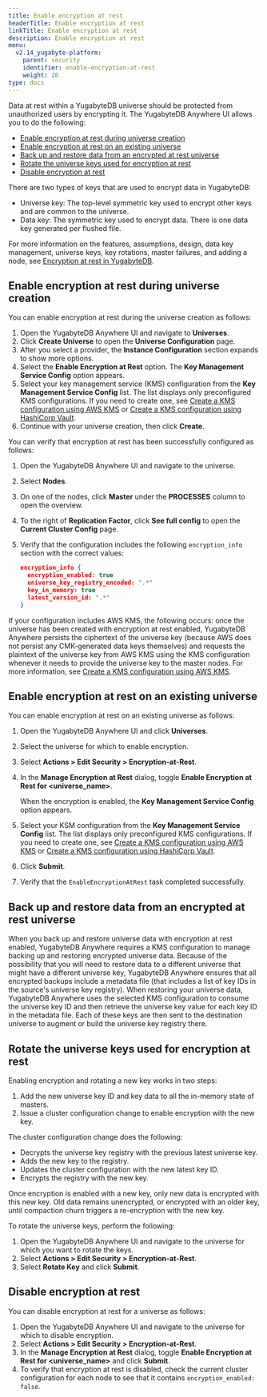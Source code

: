 ```yaml
---
title: Enable encryption at rest
headerTitle: Enable encryption at rest
linkTitle: Enable encryption at rest
description: Enable encryption at rest
menu:
  v2.14_yugabyte-platform:
    parent: security
    identifier: enable-encryption-at-rest
    weight: 28
type: docs
---
```


Data at rest within a YugabyteDB universe should be protected from unauthorized users by encrypting it. The YugabyteDB Anywhere UI allows you to do the following:

 <!-- no toc -->

- [Enable encryption at rest during universe creation](#enable-encryption-at-rest-during-universe-creation)
- [Enable encryption at rest on an existing universe](#enable-encryption-at-rest-on-an-existing-universe)
- [Back up and restore data from an encrypted at rest universe](#back-up-and-restore-data-from-an-encrypted-at-rest-universe)
- [Rotate the universe keys used for encryption at rest](#rotate-the-universe-keys-used-for-encryption-at-rest)
- [Disable encryption at rest](#disable-encryption-at-rest)

There are two types of keys that are used to encrypt data in YugabyteDB:

- Universe key: The top-level symmetric key used to encrypt other keys and are common to the universe.
- Data key: The symmetric key used to encrypt data. There is one data key generated per flushed file.

For more information on the features, assumptions, design, data key management, universe keys, key rotations, master failures, and adding a node, see [Encryption at rest in YugabyteDB](https://github.com/yugabyte/yugabyte-db/blob/master/architecture/design/docdb-encryption-at-rest.md).

## Enable encryption at rest during universe creation

You can enable encryption at rest during the universe creation as follows:

1. Open the YugabyteDB Anywhere UI and navigate to **Universes**.
2. Click **Create Universe** to open the **Universe Configuration** page.
3. After you select a provider, the **Instance Configuration** section expands to show more options.
4. Select the **Enable Encryption at Rest** option. The **Key Management Service Config** option appears.
5. Select your key management service (KMS) configuration from the **Key Management Service Config** list. The list displays only preconfigured KMS configurations. If you need to create one, see [Create a KMS configuration using AWS KMS](../create-kms-config/aws-kms/) or [Create a KMS configuration using HashiCorp Vault](../create-kms-config/hashicorp-kms/).
6. Continue with your universe creation, then click **Create**.

You can verify that encryption at rest has been successfully configured as follows:

1. Open the YugabyteDB Anywhere UI and navigate to the universe.
2. Select **Nodes**.
3. On one of the nodes, click **Master** under the **PROCESSES** column to open the overview.
4. To the right of **Replication Factor**, click **See full config** to open the **Current Cluster Config** page.
5. Verify that the configuration includes the following `encryption_info` section with the correct values:

    ```json
    encryption_info {
      encryption_enabled: true
      universe_key_registry_encoded: ".*"
      key_in_memory: true
      latest_version_id: ".*"
    }
    ```

If your configuration includes AWS KMS, the following occurs: once the universe has been created with encryption at rest enabled, YugabyteDB Anywhere persists the ciphertext of the universe key (because AWS does not persist any CMK-generated data keys themselves) and requests the plaintext of the universe key from AWS KMS using the KMS configuration whenever it needs to provide the universe key to the master nodes. For more information, see [Create a KMS configuration using AWS KMS](../create-kms-config/aws-kms/).

## Enable encryption at rest on an existing universe

You can enable encryption at rest on an existing universe as follows:

1. Open the YugabyteDB Anywhere UI and click **Universes**.

2. Select the universe for which to enable encryption.

3. Select **Actions > Edit Security > Encryption-at-Rest**.

4. In the **Manage Encryption at Rest** dialog, toggle **Enable Encryption at Rest for <universe_name>**.

   When the encryption is enabled, the **Key Management Service Config** option appears.

5. Select your KSM configuration from the **Key Management Service Config** list. The list displays only preconfigured KMS configurations. If you need to create one, see [Create a KMS configuration using AWS KMS](../create-kms-config/aws-kms/) or [Create a KMS configuration using HashiCorp Vault](../create-kms-config/hashicorp-kms/).

6. Click **Submit**.

7. Verify that the `EnableEncryptionAtRest` task completed successfully.

## Back up and restore data from an encrypted at rest universe

When you back up and restore universe data with encryption at rest enabled, YugabyteDB Anywhere requires a KMS configuration to manage backing up and restoring encrypted universe data. Because of the possibility that you will need to restore data to a different universe that might have a different universe key, YugabyteDB Anywhere ensures that all encrypted backups include a metadata file (that includes a list of key IDs in the source's universe key registry). When restoring your universe data, YugabyteDB Anywhere uses the selected KMS configuration to consume the universe key ID and then retrieve the universe key value for each key ID in the metadata file. Each of these keys are then sent to the destination universe to augment or build the universe key registry there.

## Rotate the universe keys used for encryption at rest

Enabling encryption and rotating a new key works in two steps:

1. Add the new universe key ID and key data to all the in-memory state of masters.
2. Issue a cluster configuration change to enable encryption with the new key.

The cluster configuration change does the following:

- Decrypts the universe key registry with the previous latest universe key.
- Adds the new key to the registry.
- Updates the cluster configuration with the new latest key ID.
- Encrypts the registry with the new key.

Once encryption is enabled with a new key, only new data is encrypted with this new key. Old data remains unencrypted, or encrypted with an older key, until compaction churn triggers a re-encryption with the new key.

To rotate the universe keys, perform the following:

1. Open the YugabyteDB Anywhere UI and navigate to the universe for which you want to rotate the keys.
2. Select **Actions > Edit Security > Encryption-at-Rest**.
3. Select **Rotate Key** and click **Submit**.

## Disable encryption at rest

You can disable encryption at rest for a universe as follows:

1. Open the YugabyteDB Anywhere UI and navigate to the universe for which to disable encryption.
2. Select **Actions > Edit Security > Encryption-at-Rest**.
3. In the **Manage Encryption at Rest** dialog, toggle **Enable Encryption at Rest for <universe_name>** and click **Submit**.
4. To verify that encryption at rest is disabled, check the current cluster configuration for each node to see that it contains `encryption_enabled: false`.

